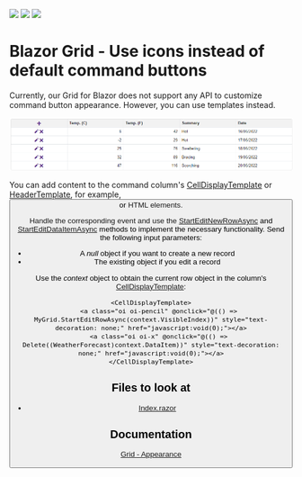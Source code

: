 <!-- default badges list -->
![](https://img.shields.io/endpoint?url=https://codecentral.devexpress.com/api/v1/VersionRange/202762813/22.1.2%2B)
[![](https://img.shields.io/badge/Open_in_DevExpress_Support_Center-FF7200?style=flat-square&logo=DevExpress&logoColor=white)](https://supportcenter.devexpress.com/ticket/details/T807225)
[![](https://img.shields.io/badge/📖_How_to_use_DevExpress_Examples-e9f6fc?style=flat-square)](https://docs.devexpress.com/GeneralInformation/403183)
<!-- default badges end -->

# Blazor Grid - Use icons instead of default command buttons

Currently, our Grid for Blazor does not support any API to customize command button appearance. However, you can use templates instead.

![Grid with Custom Icons](images/datagrid-command-icons.png)

You can add content to the command column's [CellDisplayTemplate](https://docs.devexpress.com/Blazor/DevExpress.Blazor.DxGridCommandColumn.CellDisplayTemplate) or [HeaderTemplate](https://docs.devexpress.com/Blazor/DevExpress.Blazor.DxGridCommandColumn.HeaderTemplate), for example, <button> or <a> HTML elements.

Handle the corresponding event and use the [StartEditNewRowAsync](https://docs.devexpress.com/Blazor/DevExpress.Blazor.DxGrid.StartEditNewRowAsync) and [StartEditDataItemAsync](https://docs.devexpress.com/Blazor/DevExpress.Blazor.DxGrid.StartEditDataItemAsync(System.Object)) methods to implement the necessary functionality. Send the following input parameters:

* A *null* object if you want to create a new record
* The existing object if you edit a record

Use the *context* object to obtain the current row object in the column's [CellDisplayTemplate](https://docs.devexpress.com/Blazor/DevExpress.Blazor.DxGridCommandColumn.CellDisplayTemplate):

```razor
<CellDisplayTemplate>
    <a class="oi oi-pencil" @onclick="@(() => MyGrid.StartEditRowAsync(context.VisibleIndex))" style="text-decoration: none;" href="javascript:void(0);"></a>
    <a class="oi oi-x" @onclick="@(() => Delete((WeatherForecast)context.DataItem))" style="text-decoration: none;" href="javascript:void(0);"></a>
</CellDisplayTemplate>
```

<!-- default file list -->
## Files to look at

* [Index.razor](./CS/CommandButtonsWithIcons/Pages/Index.razor)
<!-- default file list end -->

## Documentation

[Grid - Appearance](https://docs.devexpress.com/Blazor/403143/grid?v=22.1#appearance)

